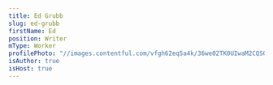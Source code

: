 ```yaml
---
title: Ed Grubb
slug: ed-grubb
firstName: Ed
position: Writer
mType: Worker
profilePhoto: "//images.contentful.com/vfgh62eq5a4k/36we02TK0UIwaM2CQSOaus/dc38d84ade009abd60c86d10ecaf5096/IMG_1417__edit___1_.jpg"
isAuthor: true
isHost: true
---
```

